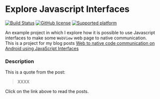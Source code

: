 # Explore Javascript Interfaces

[![Build Status](https://travis-ci.org/chicio/Explore-JavascriptInterfaces.svg?branch=master)](https://travis-ci.org/chicio/Explore-JavascriptInterfaces)
[![GitHub license](https://img.shields.io/badge/license-MIT-blue.svg)](https://raw.githubusercontent.com/chicio/ExploreJavascriptInterfaces/master/LICENSE.md)
[![Supported platform](https://img.shields.io/badge/platforms-Android-orange.svg)](https://img.shields.io/badge/platforms-Android-orange.svg)


An example project in which I explore how it is possible to use Javascript interfaces to make some `WebView` web page to native communication.  
This is a project for my blog posts [Web to native code communication on Android using JavaScript Interfaces](https://www.fabrizioduroni.it/XXX.html "Web to native code communication on Android using JavaScript Interfaces") 

### Description

This is a quote from the post:

> XXXX

Click on the link above to read the posts.
